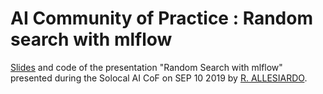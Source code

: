 # AI Community of Practice : Random search with mlflow
[Slides][1] and code of the presentation "Random Search with mlflow" presented during the Solocal AI CoF on SEP 10 2019 by [R. ALLESIARDO][2].

[1]: https://pagesjaunes.github.io/AI_CoP/2019_09_random_search/#/
[2]: https://github.com/rallesiardo
